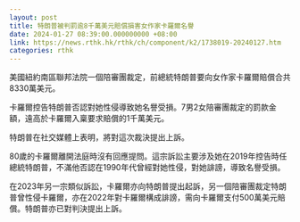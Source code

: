```yaml
---
layout: post
title: 特朗普被判罰逾8千萬美元賠償損害女作家卡羅爾名譽
date: 2024-01-27 08:39:00.000000000 +08:00
link: https://news.rthk.hk/rthk/ch/component/k2/1738019-20240127.htm
categories: rthk
---
```


美國紐約南區聯邦法院一個陪審團裁定，前總統特朗普要向女作家卡羅爾賠償合共8330萬美元。

卡羅爾控告特朗普否認對她性侵導致她名譽受損。7男2女陪審團裁定的罰款金額，遠高於卡羅爾入稟要求賠償的1千萬美元。

特朗普在社交媒體上表明，將對這次裁決提出上訴。

80歲的卡羅爾離開法庭時沒有回應提問。這宗訴訟主要涉及她在2019年控告時任總統特朗普，不滿他否認在1990年代曾經對她性侵，對她誹謗，導致名譽受損。

在2023年另一宗類似訴訟，卡羅爾亦向特朗普提出起訴，另一個陪審團裁定特朗普曾性侵卡羅爾，亦在2022年對卡羅爾構成誹謗，需向卡羅爾支付500萬美元賠償。特朗普亦已對判決提出上訴。
